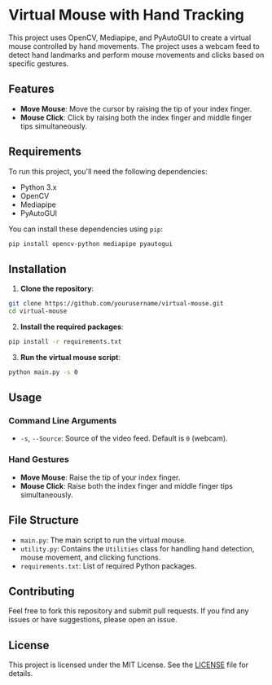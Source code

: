 # Virtual Mouse with Hand Tracking

This project uses OpenCV, Mediapipe, and PyAutoGUI to create a virtual mouse controlled by hand movements. The project uses a webcam feed to detect hand landmarks and perform mouse movements and clicks based on specific gestures.

## Features

- **Move Mouse**: Move the cursor by raising the tip of your index finger.
- **Mouse Click**: Click by raising both the index finger and middle finger tips simultaneously.

## Requirements

To run this project, you'll need the following dependencies:

- Python 3.x
- OpenCV
- Mediapipe
- PyAutoGUI

You can install these dependencies using `pip`:

```sh
pip install opencv-python mediapipe pyautogui
```

## Installation

1. **Clone the repository**:

```sh
git clone https://github.com/yourusername/virtual-mouse.git
cd virtual-mouse
```

2. **Install the required packages**:

```sh
pip install -r requirements.txt
```

3. **Run the virtual mouse script**:

```sh
python main.py -s 0
```

## Usage

### Command Line Arguments

- `-s`, `--Source`: Source of the video feed. Default is `0` (webcam).

### Hand Gestures

- **Move Mouse**: Raise the tip of your index finger.
- **Mouse Click**: Raise both the index finger and middle finger tips simultaneously.

## File Structure

- `main.py`: The main script to run the virtual mouse.
- `utility.py`: Contains the `Utilities` class for handling hand detection, mouse movement, and clicking functions.
- `requirements.txt`: List of required Python packages.

## Contributing

Feel free to fork this repository and submit pull requests. If you find any issues or have suggestions, please open an issue.

## License

This project is licensed under the MIT License. See the [LICENSE](LICENSE) file for details.
